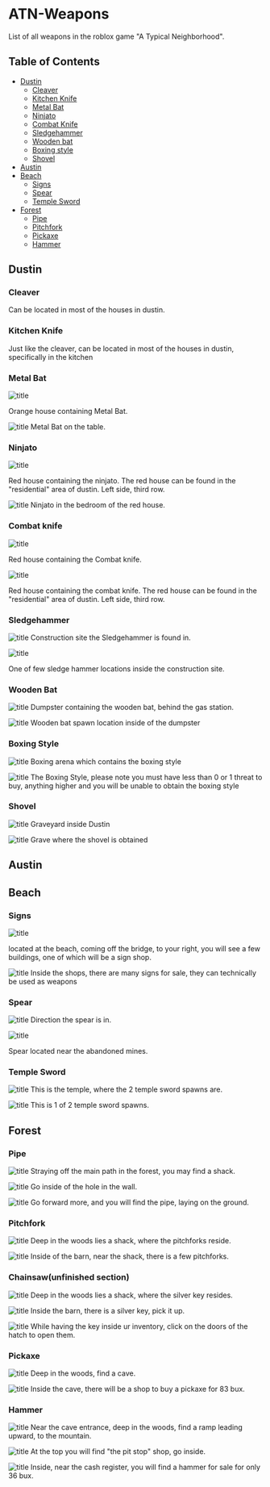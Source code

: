 # ATN-Weapons
List of all weapons in the roblox game "A Typical Neighborhood".

## Table of Contents

- [Dustin](#dustin)
    - [Cleaver](#cleaver)
    - [Kitchen Knife](#kitchen-knife)
    - [Metal Bat](#metal-bat)
    - [Ninjato](#ninjato)
    - [Combat Knife](#combat-knife)
    - [Sledgehammer](#sledgehammer)
    - [Wooden bat](#wooden-bat)
    - [Boxing style](#boxing-style)
    - [Shovel](#shovel)
- [Austin](#austin)
- [Beach](#beach)
    - [Signs](#signs)
    - [Spear](#spear)
    - [Temple Sword](#temple-sword)
- [Forest](#forest)
    - [Pipe](#pipe)
    - [Pitchfork](#pitchfork)
    - [Pickaxe](#pickaxe)
    - [Hammer](#hammer)
## Dustin

### Cleaver
Can be located in most of the houses in dustin.

### Kitchen Knife
Just like the cleaver, can be located in most of the houses in dustin, specifically in the kitchen

### Metal Bat
![title](./assets/Orange%20house.png "Orange house containing the metal bat")

Orange house containing Metal Bat.

![title](./assets/Metal%20bat.png "Metal Bat on table")
Metal Bat on the table.


### Ninjato
![title](./assets/Red%20house.png "Red house containing the Ninjato")

Red house containing the ninjato.
The red house can be found in the "residential" area of dustin. Left side, third row.

![title](./assets/Ninjato.png "Ninjato in the bedroom of the red house")
Ninjato in the bedroom of the red house.


### Combat knife
![title](./assets/Red%20house.png "Red house containing the Kunai")

Red house containing the Combat knife.

![title](./assets/Combat%20knife.png "Combat knife in the bedroom of the red house")

Red house containing the combat knife.
The red house can be found in the "residential" area of dustin. Left side, third row.


### Sledgehammer

![title](./assets/Construction%20site.png "Construction site containing the sledge hammer")
Construction site the Sledgehammer is found in.

![title](./assets/Sledgehammer.png "One of few Sledgehammer locations")

One of few sledge hammer locations inside the construction site.


### Wooden Bat

![title](./assets/Dumpster.png "Dumpster containing the wooden bat")
Dumpster containing the wooden bat, behind the gas station.

![title](./assets/Wooden%20bat.png "Wooden bat spawn location")
Wooden bat spawn location inside of the dumpster

### Boxing Style

![title](./assets/Boxing%20ring.png "Boxing arena")
Boxing arena which contains the boxing style

![title](./assets/Boxing%20Style.png "Boxing style")
The Boxing Style, please note you must have less than 0 or 1 threat to buy, anything higher and you will be unable to obtain the boxing style

### Shovel

![title](./assets/Dustin%20Graveyard.png "Graveyard")
Graveyard inside Dustin

![title](./assets/Shovel.png "Shovel")
Grave where the shovel is obtained

## Austin

## Beach

### Signs

![title](./assets/Sign%20Shop.png "Sign shop located at the beach")

located at the beach, coming off the bridge, to your right, you will see a few buildings, one of which will be a sign shop.

![title](./assets/Signs.png "Display of many signs")
Inside the shops, there are many signs for sale, they can technically be used as weapons

### Spear

![title](./assets/Direction%20the%20spear%20is%20in.png "Direction the spear is in")
Direction the spear is in.

![title](./assets/Spear.png "The spear in its glory")

Spear located near the abandoned mines.

### Temple Sword

![title](./assets/Temple.png "Image of the temple")
This is the temple, where the 2 temple sword spawns are.

![title](./assets/Temple%20Sword.png "Image of 1 of 2 temple sword spawns")
This is 1 of 2 temple sword spawns.

## Forest

### Pipe

![title](./assets/CriminalShack.png "A shack near the main forest road")
Straying off the main path in the forest, you may find a shack.

![title](./assets/HoleInTheWall.png "A hole in the shack's wall")
Go inside of the hole in the wall.

![title](./assets/Pipe.png "A pipe laying on the ground")
Go forward more, and you will find the pipe, laying on the ground.

### Pitchfork

![title](./assets/Kidnapper%20Shack.png "Deep in the woods, a shack")
Deep in the woods lies a shack, where the pitchforks reside.

![title](./assets/Pitchforks.png "Inside the barn of the shack, there is a few pitchforks")
Inside of the barn, near the shack, there is a few pitchforks.

### Chainsaw(unfinished section)

![title](./assets/Kidnapper%20Shack.png "Deep in the woods, a shack")
Deep in the woods lies a shack, where the silver key resides.

![title](./assets/Silver%20Key.png "A silver key")
Inside the barn, there is a silver key, pick it up.

![title](./assets/Open_Hatch.png "A open hatch")
While having the key inside ur inventory, click on the doors of the hatch to open them.

### Pickaxe

![title](./assets/Cave_Entrance.png "Entrance to a cave")
Deep in the woods, find a cave.

![title](./assets/Pickaxe.png "Shop for the pickaxe")
Inside the cave, there will be a shop to buy a pickaxe for 83 bux.

### Hammer

![title](./assets/RampToMountain.png "Upwards Ramp")
Near the cave entrance, deep in the woods, find a ramp leading upward, to the mountain.

![title](./assets/ThePitStop.png "The Pit Stop shop")
At the top you will find "the pit stop" shop, go inside.

![title](./assets/Hammer.png "Hammer Spawn location")
Inside, near the cash register, you will find a hammer for sale for only 36 bux.